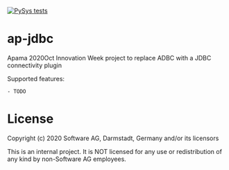 [![PySys tests](https://github.com/ben-spiller/ap-jdbc/workflows/.github/workflows/apama.yml/badge.svg)](https://github.com/ben-spiller/ap-jdbc/actions)

# ap-jdbc
Apama 2020Oct Innovation Week project to replace ADBC with a JDBC connectivity plugin


Supported features:

	- TODO

# License
Copyright (c) 2020 Software AG, Darmstadt, Germany and/or its licensors

This is an internal project. It is NOT licensed for any use or redistribution of any kind by non-Software AG employees.
